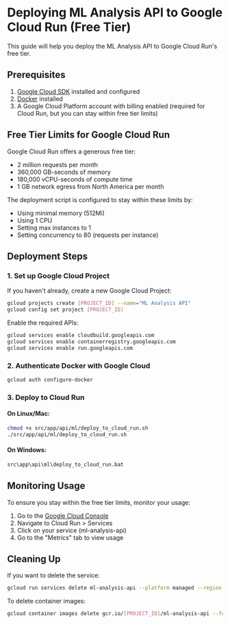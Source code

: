 # Deploying ML Analysis API to Google Cloud Run (Free Tier)

This guide will help you deploy the ML Analysis API to Google Cloud Run's free tier.

## Prerequisites

1. [Google Cloud SDK](https://cloud.google.com/sdk/docs/install) installed and configured
2. [Docker](https://docs.docker.com/get-docker/) installed
3. A Google Cloud Platform account with billing enabled (required for Cloud Run, but you can stay within free tier limits)

## Free Tier Limits for Google Cloud Run

Google Cloud Run offers a generous free tier:
- 2 million requests per month
- 360,000 GB-seconds of memory
- 180,000 vCPU-seconds of compute time
- 1 GB network egress from North America per month

The deployment script is configured to stay within these limits by:
- Using minimal memory (512Mi)
- Using 1 CPU
- Setting max instances to 1
- Setting concurrency to 80 (requests per instance)

## Deployment Steps

### 1. Set up Google Cloud Project

If you haven't already, create a new Google Cloud Project:

```bash
gcloud projects create [PROJECT_ID] --name="ML Analysis API"
gcloud config set project [PROJECT_ID]
```

Enable the required APIs:

```bash
gcloud services enable cloudbuild.googleapis.com
gcloud services enable containerregistry.googleapis.com
gcloud services enable run.googleapis.com
```

### 2. Authenticate Docker with Google Cloud

```bash
gcloud auth configure-docker
```

### 3. Deploy to Cloud Run

#### On Linux/Mac:

```bash
chmod +x src/app/api/ml/deploy_to_cloud_run.sh
./src/app/api/ml/deploy_to_cloud_run.sh
```

#### On Windows:

```bash
src\app\api\ml\deploy_to_cloud_run.bat
```

## Monitoring Usage

To ensure you stay within the free tier limits, monitor your usage:

1. Go to the [Google Cloud Console](https://console.cloud.google.com/)
2. Navigate to Cloud Run > Services
3. Click on your service (ml-analysis-api)
4. Go to the "Metrics" tab to view usage

## Cleaning Up

If you want to delete the service:

```bash
gcloud run services delete ml-analysis-api --platform managed --region us-central1
```

To delete container images:

```bash
gcloud container images delete gcr.io/[PROJECT_ID]/ml-analysis-api --force-delete-tags
``` 